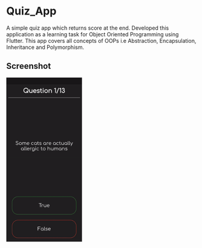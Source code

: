 # Quiz_App
A simple quiz app which returns score at the end. Developed this application as a learning task for Object Oriented Programming using Flutter. This app covers all concepts of OOPs i.e Abstraction, Encapsulation, Inheritance and Polymorphism.

## Screenshot
<img align="center" src="ss.gif"  width="200"/>
